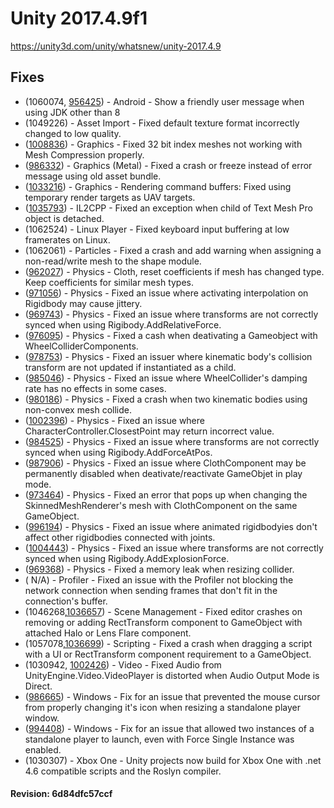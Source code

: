 # Unity 2017.4.9f1

https://unity3d.com/unity/whatsnew/unity-2017.4.9

## Fixes



*   (1060074, [956425](https://issuetracker.unity3d.com/product/unity/issues/guid/956425)) - Android - Show a friendly user message when using JDK other than 8
*   (1049226) - Asset Import - Fixed default texture format incorrectly changed to low quality.
*   ([1008836](https://issuetracker.unity3d.com/product/unity/issues/guid/1008836/)) - Graphics - Fixed 32 bit index meshes not working with Mesh Compression properly.
*   ([986332](https://issuetracker.unity3d.com/product/unity/issues/guid/986332/)) - Graphics (Metal) - Fixed a crash or freeze instead of error message using old asset bundle.
*   ([1033216](https://issuetracker.unity3d.com/product/unity/issues/guid/1033216/)) - Graphics - Rendering command buffers: Fixed using temporary render targets as UAV targets.
*   ([1035793](https://issuetracker.unity3d.com/product/unity/issues/guid/1035793/)) - IL2CPP - Fixed an exception when child of Text Mesh Pro object is detached.
*   (1062524) - Linux Player - Fixed keyboard input buffering at low framerates on Linux.
*   (1062061) - Particles - Fixed a crash and add warning when assigning a non-read/write mesh to the shape module.
*   ([962027](https://issuetracker.unity3d.com/product/unity/issues/guid/962027/)) - Physics - Cloth, reset coefficients if mesh has changed type. Keep coefficients for similar mesh types.
*   ([971056](https://issuetracker.unity3d.com/product/unity/issues/guid/971056)) - Physics - Fixed an issue where activating interpolation on Rigidbody may cause jittery.
*   ([969743](https://issuetracker.unity3d.com/product/unity/issues/guid/969743)) - Physics - Fixed an issue where transforms are not correctly synced when using Rigibody.AddRelativeForce.
*   ([976095](https://issuetracker.unity3d.com/product/unity/issues/guid/976095)) - Physics - Fixed a cash when deativating a Gameobject with WheelColliderComponents.
*   ([978753](https://issuetracker.unity3d.com/product/unity/issues/guid/978753)) - Physics - Fixed an issuer where kinematic body's collision transform are not updated if instantiated as a child.
*   ([985046](https://issuetracker.unity3d.com/product/unity/issues/guid/985046)) - Physics - Fixed an issue where WheelCollider's damping rate has no effects in some cases.
*   ([980186](https://issuetracker.unity3d.com/product/unity/issues/guid/980186)) - Physics - Fixed a crash when two kinematic bodies using non-convex mesh collide.
*   ([1002396](https://issuetracker.unity3d.com/product/unity/issues/guid/1002396)) - Physics - Fixed an issue where CharacterController.ClosestPoint may return incorrect value.
*   ([984525](https://issuetracker.unity3d.com/product/unity/issues/guid/984525)) - Physics - Fixed an issue where transforms are not correctly synced when using Rigibody.AddForceAtPos.
*   ([987906](https://issuetracker.unity3d.com/product/unity/issues/guid/987906)) - Physics - Fixed an issue where ClothComponent may be permanently disabled when deativate/reactivate GameObjet in play mode.
*   ([973464](https://issuetracker.unity3d.com/product/unity/issues/guid/973464)) - Physics - Fixed an error that pops up when changing the SkinnedMeshRenderer's mesh with ClothComponent on the same GameObject.
*   ([996194](https://issuetracker.unity3d.com/product/unity/issues/guid/996194)) - Physics - Fixed an issue where animated rigidbodyies don't affect other rigidbodies connected with joints.
*   ([1004443](https://issuetracker.unity3d.com/product/unity/issues/guid/1004443)) - Physics - Fixed an issue where transforms are not correctly synced when using Rigibody.AddExplosionForce.
*   ([969368](https://issuetracker.unity3d.com/product/unity/issues/guid/969368)) - Physics - Fixed a memory leak when resizing collider.
*   ( N/A) - Profiler - Fixed an issue with the Profiler not blocking the network connection when sending frames that don't fit in the connection's buffer.
*   (1046268,[1036657](https://issuetracker.unity3d.com/product/unity/issues/guid/1036657)) - Scene Management - Fixed editor crashes on removing or adding RectTransform component to GameObject with attached Halo or Lens Flare component.
*   (1057078,[1036699](https://issuetracker.unity3d.com/product/unity/issues/guid/1036699)) - Scripting - Fixed a crash when dragging a script with a UI or RectTransform component requirement to a GameObject.
*   (1030942, [1002426](https://issuetracker.unity3d.com/product/unity/issues/guid/1002426)) - Video - Fixed Audio from UnityEngine.Video.VideoPlayer is distorted when Audio Output Mode is Direct.
*   ([986665](https://issuetracker.unity3d.com/product/unity/issues/guid/986665/)) - Windows - Fix for an issue that prevented the mouse cursor from properly changing it's icon when resizing a standalone player window.
*   ([994408](https://issuetracker.unity3d.com/product/unity/issues/guid/994408/)) - Windows - Fix for an issue that allowed two instances of a standalone player to launch, even with Force Single Instance was enabled.
*   (1030307) - Xbox One - Unity projects now build for Xbox One with .net 4.6 compatible scripts and the Roslyn compiler.

#### Revision: 6d84dfc57ccf